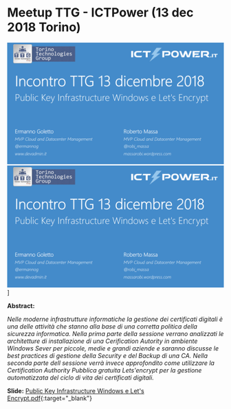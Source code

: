 # Meetup TTG - ICTPower (13 dec 2018 Torino)

![](TTG-2018-12-13.png)
[![Alt text](TTG-2018-12-13.png)](https://www.youtube.com/watch?v=i7uFShDnDPk)]

__Abstract:__

*Nelle moderne infrastrutture informatiche la gestione dei certificati digitali è una delle attività che stanno alla base di una corretta politica della sicurezza informatica. Nella prima parte della sessione verrano analizzati le architetture di installazione di una Cerification Autority in ambiente Windows Sever per piccole, medie e grandi aziende e saranno discusse le best practices di gestione della Security e del Backup di una CA. Nella seconda parte dell sessione verrà invece approfondito come utilizzare la Certification Authority Pubblica gratuita Lets'encrypt per la gestione automatizzata del ciclo di vita dei certificati digitali.*

__Slide:__ [Public Key Infrastructure Windows e Let's Encrypt.pdf](Public%20Key%20Infrastructure%20Windows%20e%20Let's%20Encrypt.pdf){:target="_blank"}
